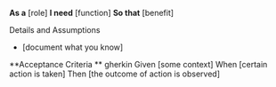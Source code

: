 **As a** [role]
**I need** [function]
**So that** [benefit]

Details and Assumptions
  * [document what you know]
 
**Acceptance Criteria
**
  gherkin 
  Given [some context]
  When [certain action is taken]
  Then [the outcome of action is observed]
